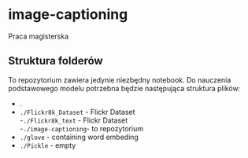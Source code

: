 # image-captioning
Praca magisterska

## Struktura folderów
To repozytorium zawiera jedynie niezbędny notebook. Do nauczenia podstawowego
modelu potrzebna będzie następująca struktura plików:
- .
- `./Flickr8k_Dataset`  - Flickr Dataset <br>
-`./Flickr8k_text` - Flickr Dataset <br>
-`./image-captioning`- to repozytorium <br>
- `./glove` - containing word embeding <br>
- `./Pickle` - empty <br>
